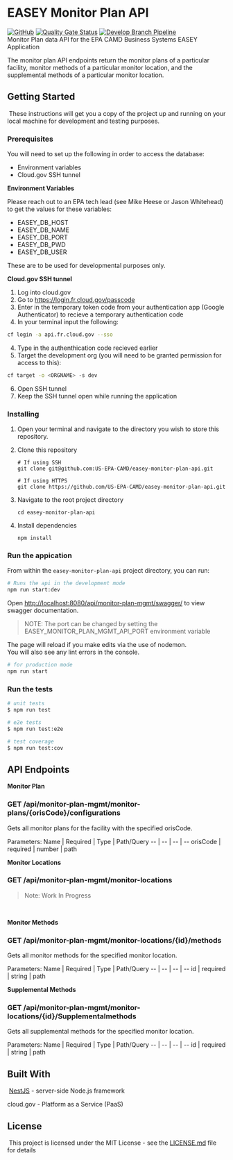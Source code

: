 # EASEY Monitor Plan API
[![GitHub](https://img.shields.io/github/license/US-EPA-CAMD/easey-monitor-plan-api)](https://github.com/US-EPA-CAMD/easey-monitor-plan-api/blob/develop/LICENSE.md)
[![Quality Gate Status](https://sonarcloud.io/api/project_badges/measure?project=US-EPA-CAMD_easey-monitor-plan-api&metric=alert_status)](https://sonarcloud.io/dashboard?id=US-EPA-CAMD_easey-monitor-plan-api)
[![Develop Branch Pipeline](https://github.com/US-EPA-CAMD/easey-monitor-plan-api/workflows/Develop%20Branch%20Workflow/badge.svg)](https://github.com/US-EPA-CAMD/easey-monitor-plan-api/actions)<br>
Monitor Plan data API for the EPA CAMD Business Systems EASEY Application

The monitor plan API endpoints return the monitor plans of a particular facility, monitor methods of a particular monitor location, and the supplemental methods of a particular monitor location.
​
## Getting Started
​
These instructions will get you a copy of the project up and running on your local machine for development and testing purposes.

### Prerequisites

You will need to set up the following in order to access the database:
- Environment variables
- Cloud.gov SSH tunnel

**Environment Variables**

Please reach out to an EPA tech lead (see Mike Heese or Jason Whitehead) to get the values for these variables:

- EASEY_DB_HOST
- EASEY_DB_NAME
- EASEY_DB_PORT
- EASEY_DB_PWD
- EASEY_DB_USER

These are to be used for developmental purposes only. 

**Cloud.gov SSH tunnel**

1. Log into cloud.gov
2. Go to https://login.fr.cloud.gov/passcode 
3. Enter in the temporary token code from your authentication app (Google Authenticator) to recieve a temporary authentication code
3. In your terminal input the following:
```bash
cf login -a api.fr.cloud.gov --sso
```
4. Type in the authenthication code recieved earlier
5. Target the development org (you will need to be granted permission for access to this):
```bash
cf target -o <ORGNAME> -s dev
```
6. Open SSH tunnel
7. Keep the SSH tunnel open while running the application

### Installing
1. Open your terminal and navigate to the directory you wish to store this repository.

2. Clone this repository

    ```shell
    # If using SSH
    git clone git@github.com:US-EPA-CAMD/easey-monitor-plan-api.git
    
    # If using HTTPS
    git clone https://github.com/US-EPA-CAMD/easey-monitor-plan-api.git
    
    ```

3. Navigate to the root project directory

    ```
    cd easey-monitor-plan-api
    ```

4. Install dependencies 
    
    ```
    npm install
    ```
### Run the appication 

From within the `easey-monitor-plan-api` project directory, you can run:

```bash
# Runs the api in the development mode
npm run start:dev
```

Open [http://localhost:8080/api/monitor-plan-mgmt/swagger/](http://localhost:8080/api/monitor-plan-mgmt/swagger) to view swagger documentation.
> NOTE: The port can be changed by setting the EASEY_MONITOR_PLAN_MGMT_API_PORT environment variable

The page will reload if you make edits via the use of nodemon.<br />
You will also see any lint errors in the console.

```bash
# for production mode
npm run start
```

### Run the tests

```bash
# unit tests
$ npm run test

# e2e tests
$ npm run test:e2e

# test coverage
$ npm run test:cov
```
## API Endpoints

**Monitor Plan** 

### ​GET /api/monitor-plan-mgmt/monitor-plans/{orisCode}/configurations

Gets all monitor plans for the facility with the specified orisCode.

Parameters: 
Name | Required | Type | Path/Query
-- | -- | -- | --
orisCode | required | number | path
<br />

**Monitor Locations**

### ​GET /api/monitor-plan-mgmt/monitor-locations
> Note: Work In Progress

<br />

**Monitor Methods**

### GET /api/monitor-plan-mgmt/monitor-locations/{id}/methods
Gets all monitor methods for the specified monitor location. 

Parameters:
Name | Required | Type | Path/Query
-- | -- | -- | --
id | required | string | path
<br />

**Supplemental Methods**

### GET /api/monitor-plan-mgmt/monitor-locations/{id}/Supplementalmethods
Gets all supplemental methods for the specified monitor location. 

Parameters: 
Name | Required | Type | Path/Query
-- | -- | -- | --
id | required | string | path
<br />

## Built With
​
[NestJS](https://nestjs.com/) - server-side Node.js framework

cloud.gov - Platform as a Service (PaaS)
​ 
​
## License
​
This project is licensed under the MIT License - see the [LICENSE.md](LICENSE.md) file for details